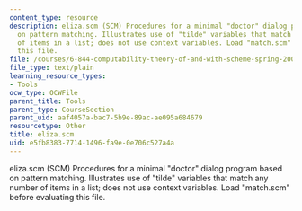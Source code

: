```yaml
---
content_type: resource
description: eliza.scm (SCM) Procedures for a minimal "doctor" dialog program based
  on pattern matching. Illustrates use of "tilde" variables that match any number
  of items in a list; does not use context variables. Load "match.scm" before evaluating
  this file.
file: /courses/6-844-computability-theory-of-and-with-scheme-spring-2003/e5fb838377141496fa9e0e706c527a4a_eliza.scm
file_type: text/plain
learning_resource_types:
- Tools
ocw_type: OCWFile
parent_title: Tools
parent_type: CourseSection
parent_uid: aaf4057a-bac7-5b9e-89ac-ae095a684679
resourcetype: Other
title: eliza.scm
uid: e5fb8383-7714-1496-fa9e-0e706c527a4a
---
```

eliza.scm (SCM) Procedures for a minimal "doctor" dialog program based on pattern matching. Illustrates use of "tilde" variables that match any number of items in a list; does not use context variables. Load "match.scm" before evaluating this file.

